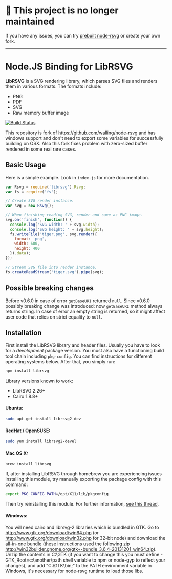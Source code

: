 # 🛑 This project is no longer maintained

If you have any issues, you can try [prebuilt node-rsvg](https://github.com/f3lang/node-rsvg-prebuilt) or create your own fork.

---

# Node.JS Binding for LibRSVG

**LibRSVG** is a SVG rendering library, which parses SVG files and renders them in various formats. The formats include:

 *  PNG
 *  PDF
 *  SVG
 *  Raw memory buffer image

[![Build Status](https://travis-ci.org/2gis/node-rsvg.svg?branch=master)](https://travis-ci.org/2gis/node-rsvg)

This repository is fork of https://github.com/walling/node-rsvg and has windows support and don't need to export some variables for successfully building on OSX.
Also this fork fixes problem with zero-sized buffer rendered in some real rare cases.

## Basic Usage

Here is a simple example. Look in `index.js` for more documentation.

```javascript
var Rsvg = require('librsvg').Rsvg;
var fs = require('fs');

// Create SVG render instance.
var svg = new Rsvg();

// When finishing reading SVG, render and save as PNG image.
svg.on('finish', function() {
  console.log('SVG width: ' + svg.width);
  console.log('SVG height: ' + svg.height);
  fs.writeFile('tiger.png', svg.render({
    format: 'png',
    width: 600,
    height: 400
  }).data);
});

// Stream SVG file into render instance.
fs.createReadStream('tiger.svg').pipe(svg);
```

## Possible breaking changes

Before v0.6.0 in case of error `getBaseURI` returned `null`.
Since v0.6.0 possibly breaking change was introduced: now `getBaseURI` method always returns string. In case of error an empty string is returned, so it might affect user code that relies on strict equality to `null`. 

## Installation

First install the LibRSVG library and header files. Usually you have to look for a *development* package version. You must also have a functioning build tool chain including `pkg-config`. You can find instructions for different operating systems below. After that, you simply run:

```bash
npm install librsvg
```

Library versions known to work:

 *  LibRSVG 2.26+
 *  Cairo 1.8.8+

#### Ubuntu:

```bash
sudo apt-get install librsvg2-dev
```

#### RedHat / OpenSUSE:

```bash
sudo yum install librsvg2-devel
```

#### Mac OS X:

```bash
brew install librsvg
```

If, after installing LibRSVG through homebrew you are experiencing issues installing this module, try manually exporting the package config with this command:

```bash
export PKG_CONFIG_PATH=/opt/X11/lib/pkgconfig
```

Then try reinstalling this module. For further information, [see this thread](https://github.com/Homebrew/homebrew/issues/14123).

#### Windows:

You will need cairo and librsvg-2 libraries which is bundled in GTK.
Go to http://www.gtk.org/download/win64.php (or http://www.gtk.org/download/win32.php for 32-bit node)
and download the all-in-one bundle (these instructions used the following zip http://win32builder.gnome.org/gtk+-bundle_3.6.4-20131201_win64.zip).
Unzip the contents in C:\GTK (if you want to change this you must define -GTK_Root=c:\another\path shell variable to npm or node-gyp to reflect your changes),
and add "C:\GTK\bin;" to the PATH environment variable in Windows, it's necessary for node-rsvg runtime to load those libs.
